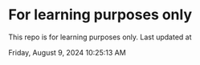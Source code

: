 # For learning purposes only
This repo is for learning purposes only.
Last updated at

Friday, August 9, 2024 10:25:13 AM

